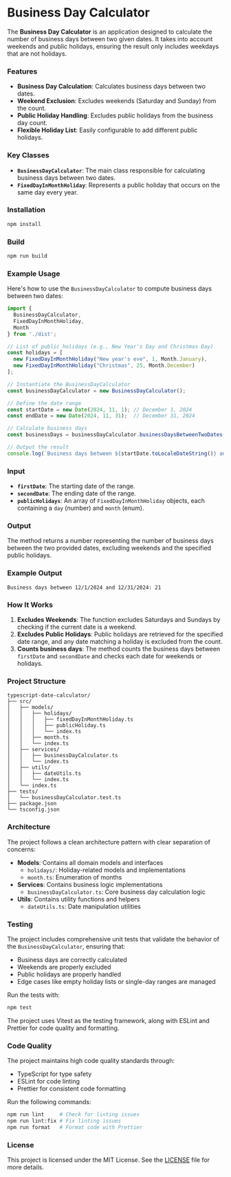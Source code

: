 # Business Day Calculator

The **Business Day Calculator** is an application designed to calculate the number of business days between two given dates. It takes into account weekends and public holidays, ensuring the result only includes weekdays that are not holidays.

### Features
- **Business Day Calculation**: Calculates business days between two dates.
- **Weekend Exclusion**: Excludes weekends (Saturday and Sunday) from the count.
- **Public Holiday Handling**: Excludes public holidays from the business day count.
- **Flexible Holiday List**: Easily configurable to add different public holidays.

### Key Classes

- **`BusinessDayCalculator`**: The main class responsible for calculating business days between two dates.
- **`FixedDayInMonthHoliday`**: Represents a public holiday that occurs on the same day every year.

### Installation

```bash
npm install
```

### Build

```bash
npm run build
```

### Example Usage

Here's how to use the `BusinessDayCalculator` to compute business days between two dates:

```typescript
import { 
  BusinessDayCalculator, 
  FixedDayInMonthHoliday, 
  Month 
} from './dist';

// List of public holidays (e.g., New Year's Day and Christmas Day)
const holidays = [
  new FixedDayInMonthHoliday("New year's eve", 1, Month.January),
  new FixedDayInMonthHoliday("Christmas", 25, Month.December)
];

// Instantiate the BusinessDayCalculator
const businessDayCalculator = new BusinessDayCalculator();

// Define the date range
const startDate = new Date(2024, 11, 1); // December 1, 2024
const endDate = new Date(2024, 11, 31);  // December 31, 2024

// Calculate business days
const businessDays = businessDayCalculator.businessDaysBetweenTwoDates(startDate, endDate, holidays);

// Output the result
console.log(`Business days between ${startDate.toLocaleDateString()} and ${endDate.toLocaleDateString()}: ${businessDays}`);
```

### Input
- **`firstDate`**: The starting date of the range.
- **`secondDate`**: The ending date of the range.
- **`publicHolidays`**: An array of `FixedDayInMonthHoliday` objects, each containing a `day` (number) and `month` (enum).

### Output
The method returns a number representing the number of business days between the two provided dates, excluding weekends and the specified public holidays.

### Example Output
```
Business days between 12/1/2024 and 12/31/2024: 21
```

### How It Works

1. **Excludes Weekends**: The function excludes Saturdays and Sundays by checking if the current date is a weekend.
2. **Excludes Public Holidays**: Public holidays are retrieved for the specified date range, and any date matching a holiday is excluded from the count.
3. **Counts business days**: The method counts the business days between `firstDate` and `secondDate` and checks each date for weekends or holidays.

### Project Structure

```
typescript-date-calculator/
├── src/
│   ├── models/
│   │   ├── holidays/
│   │   │   ├── fixedDayInMonthHoliday.ts
│   │   │   ├── publicHoliday.ts
│   │   │   └── index.ts
│   │   ├── month.ts
│   │   └── index.ts
│   ├── services/
│   │   ├── businessDayCalculator.ts
│   │   └── index.ts
│   ├── utils/
│   │   ├── dateUtils.ts
│   │   └── index.ts
│   └── index.ts
├── tests/
│   └── businessDayCalculator.test.ts
├── package.json
└── tsconfig.json
```

### Architecture

The project follows a clean architecture pattern with clear separation of concerns:

- **Models**: Contains all domain models and interfaces
  - `holidays/`: Holiday-related models and implementations
  - `month.ts`: Enumeration of months
- **Services**: Contains business logic implementations
  - `businessDayCalculator.ts`: Core business day calculation logic
- **Utils**: Contains utility functions and helpers
  - `dateUtils.ts`: Date manipulation utilities

### Testing

The project includes comprehensive unit tests that validate the behavior of the `BusinessDayCalculator`, ensuring that:

- Business days are correctly calculated
- Weekends are properly excluded
- Public holidays are properly handled
- Edge cases like empty holiday lists or single-day ranges are managed

Run the tests with:

```bash
npm test
```

The project uses Vitest as the testing framework, along with ESLint and Prettier for code quality and formatting.

### Code Quality

The project maintains high code quality standards through:

- TypeScript for type safety
- ESLint for code linting
- Prettier for consistent code formatting

Run the following commands:
```bash
npm run lint     # Check for linting issues
npm run lint:fix # Fix linting issues
npm run format   # Format code with Prettier
```

### License

This project is licensed under the MIT License. See the [LICENSE](LICENSE) file for more details.